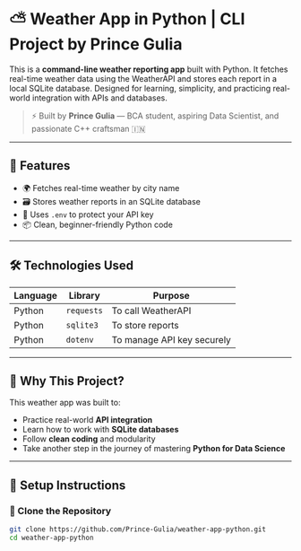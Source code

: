 # ⛅ Weather App in Python | CLI Project by Prince Gulia

This is a **command-line weather reporting app** built with Python. It fetches real-time weather data using the WeatherAPI and stores each report in a local SQLite database. Designed for learning, simplicity, and practicing real-world integration with APIs and databases.

> ⚡ Built by **Prince Gulia** — BCA student, aspiring Data Scientist, and passionate C++ craftsman 🇮🇳

---

## 📌 Features

- 🌍 Fetches real-time weather by city name
- 🗃️ Stores weather reports in an SQLite database
- 🔐 Uses `.env` to protect your API key
- 📦 Clean, beginner-friendly Python code

---

## 🛠️ Technologies Used

| Language | Library | Purpose |
|----------|---------|---------|
| Python  | `requests` | To call WeatherAPI |
| Python  | `sqlite3`  | To store reports |
| Python  | `dotenv`   | To manage API key securely |

---

## 🧠 Why This Project?

This weather app was built to:
- Practice real-world **API integration**
- Learn how to work with **SQLite databases**
- Follow **clean coding** and modularity
- Take another step in the journey of mastering **Python for Data Science**

---

## 🚀 Setup Instructions

### 🔁 Clone the Repository

```bash
git clone https://github.com/Prince-Gulia/weather-app-python.git
cd weather-app-python
